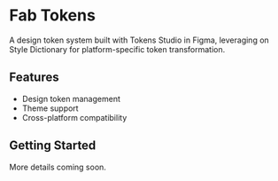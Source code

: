 # Fab Tokens

A design token system built with Tokens Studio in Figma, leveraging on Style Dictionary for platform-specific token transformation.

## Features

- Design token management
- Theme support
- Cross-platform compatibility

## Getting Started

More details coming soon.